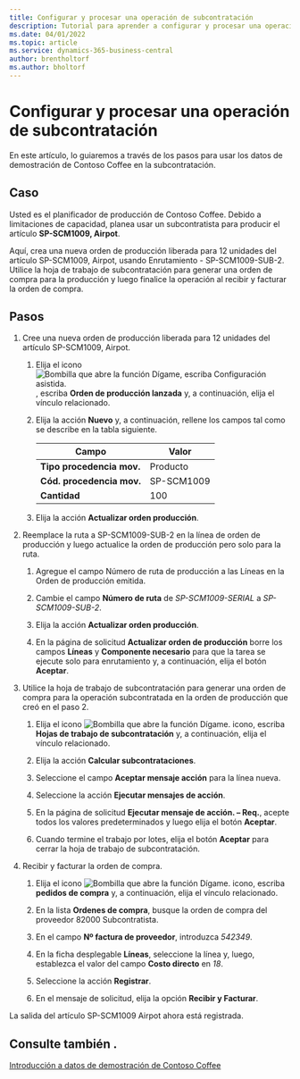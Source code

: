 ```yaml
---
title: Configurar y procesar una operación de subcontratación
description: Tutorial para aprender a configurar y procesar una operación de subcontratación en Business Central.
ms.date: 04/01/2022
ms.topic: article
ms.service: dynamics-365-business-central
author: brentholtorf
ms.author: bholtorf
---
```


# Configurar y procesar una operación de subcontratación

En este artículo, lo guiaremos a través de los pasos para usar los datos de demostración de Contoso Coffee en la subcontratación.

## Caso

Usted es el planificador de producción de Contoso Coffee. Debido a limitaciones de capacidad, planea usar un subcontratista para producir el artículo **SP-SCM1009, Airpot**.

Aquí, crea una nueva orden de producción liberada para 12 unidades del artículo SP-SCM1009, Airpot, usando Enrutamiento - SP-SCM1009-SUB-2. Utilice la hoja de trabajo de subcontratación para generar una orden de compra para la producción y luego finalice la operación al recibir y facturar la orden de compra.

## Pasos

1. Cree una nueva orden de producción liberada para 12 unidades del artículo SP-SCM1009, Airpot.

    1. Elija el icono ![Bombilla que abre la función Dígame, escriba Configuración asistida.](../../media/ui-search/search_small.png "Dígame qué desea hacer") , escriba **Orden de producción lanzada** y, a continuación, elija el vínculo relacionado.  

    2. Elija la acción **Nuevo** y, a continuación, rellene los campos tal como se describe en la tabla siguiente.  

        |Campo  |Valor  |
        |---------|---------|
        |**Tipo procedencia mov.** |Producto|
        |**Cód. procedencia mov.** |SP-SCM1009|
        |**Cantidad** |100|
    3. Elija la acción **Actualizar orden producción**.  

2. Reemplace la ruta a SP-SCM1009-SUB-2 en la línea de orden de producción y luego actualice la orden de producción pero solo para la ruta.  

    1. Agregue el campo Número de ruta de producción a las Líneas en la Orden de producción emitida.<!--in code, this is marked as visible=false-->

    2. Cambie el campo **Número de ruta** de *SP-SCM1009-SERIAL* a *SP-SCM1009-SUB-2*.  

    3. Elija la acción **Actualizar orden producción**.  

    4. En la página de solicitud **Actualizar orden de producción** borre los campos **Líneas** y **Componente necesario** para que la tarea se ejecute solo para enrutamiento y, a continuación, elija el botón **Aceptar**.

3. Utilice la hoja de trabajo de subcontratación para generar una orden de compra para la operación subcontratada en la orden de producción que creó en el paso 2.  

    1. Elija el icono ![Bombilla que abre la función Dígame.](../../media/ui-search/search_small.png "Dígame qué desea hacer") icono, escriba **Hojas de trabajo de subcontratación** y, a continuación, elija el vínculo relacionado.  

    2. Elija la acción **Calcular subcontrataciones**.

    3. Seleccione el campo **Aceptar mensaje acción** para la línea nueva.

    4. Seleccione la acción **Ejecutar mensajes de acción**.  

    5. En la página de solicitud **Ejecutar mensaje de acción. – Req.**, acepte todos los valores predeterminados y luego elija el botón **Aceptar**.

    6. Cuando termine el trabajo por lotes, elija el botón **Aceptar** para cerrar la hoja de trabajo de subcontratación.  

4. Recibir y facturar la orden de compra.  

    1. Elija el icono ![Bombilla que abre la función Dígame.](../../media/ui-search/search_small.png "Dígame qué desea hacer") icono, escriba **pedidos de compra** y, a continuación, elija el vínculo relacionado.  

    2. En la lista **Ordenes de compra**, busque la orden de compra del proveedor 82000 Subcontratista.

    3. En el campo **Nº factura de proveedor**, introduzca *542349*.

    4. En la ficha desplegable **Líneas**, seleccione la línea y, luego, establezca el valor del campo **Costo directo** en *18*.

    5. Seleccione la acción **Registrar**.  

    6. En el mensaje de solicitud, elija la opción **Recibir y Facturar**.  

La salida del artículo SP-SCM1009 Airpot ahora está registrada.

## Consulte también .

[Introducción a datos de demostración de Contoso Coffee](../contoso-coffee-intro.md)  
